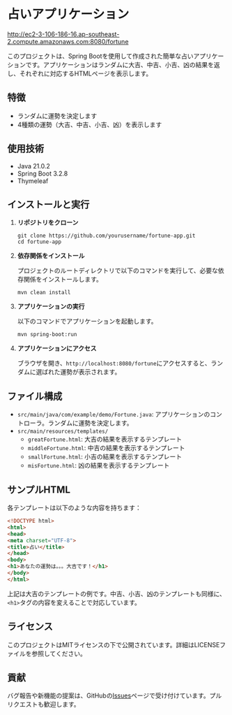 
# 占いアプリケーション
http://ec2-3-106-186-16.ap-southeast-2.compute.amazonaws.com:8080/fortune


このプロジェクトは、Spring Bootを使用して作成された簡単な占いアプリケーションです。アプリケーションはランダムに大吉、中吉、小吉、凶の結果を返し、それぞれに対応するHTMLページを表示します。

## 特徴

- ランダムに運勢を決定します
- 4種類の運勢（大吉、中吉、小吉、凶）を表示します

## 使用技術

- Java 21.0.2
- Spring Boot 3.2.8
- Thymeleaf

## インストールと実行

1. **リポジトリをクローン**

   ```
   git clone https://github.com/yourusername/fortune-app.git
   cd fortune-app
   ```

2. **依存関係をインストール**

   プロジェクトのルートディレクトリで以下のコマンドを実行して、必要な依存関係をインストールします。

   ```
   mvn clean install
   ```

3. **アプリケーションの実行**

   以下のコマンドでアプリケーションを起動します。

   ```
   mvn spring-boot:run
   ```

4. **アプリケーションにアクセス**

   ブラウザを開き、`http://localhost:8080/fortune`にアクセスすると、ランダムに選ばれた運勢が表示されます。

## ファイル構成

- `src/main/java/com/example/demo/Fortune.java`: アプリケーションのコントローラ。ランダムに運勢を決定します。
- `src/main/resources/templates/`
  - `greatFortune.html`: 大吉の結果を表示するテンプレート
  - `middleFortune.html`: 中吉の結果を表示するテンプレート
  - `smallFortune.html`: 小吉の結果を表示するテンプレート
  - `misFortune.html`: 凶の結果を表示するテンプレート

## サンプルHTML

各テンプレートは以下のような内容を持ちます：

```html
<!DOCTYPE html>
<html>
<head>
<meta charset="UTF-8">
<title>占い</title>
</head>
<body>
<h1>あなたの運勢は。。。大吉です！</h1>
</body>
</html>
```

上記は大吉のテンプレートの例です。中吉、小吉、凶のテンプレートも同様に、`<h1>`タグの内容を変えることで対応しています。

## ライセンス

このプロジェクトはMITライセンスの下で公開されています。詳細はLICENSEファイルを参照してください。

## 貢献

バグ報告や新機能の提案は、GitHubの[Issues](https://github.com/yourusername/fortune-app/issues)ページで受け付けています。プルリクエストも歓迎します。
